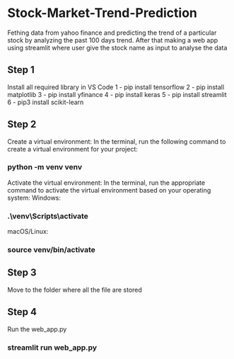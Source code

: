 # Stock-Market-Trend-Prediction
Fething data from yahoo finance and predicting the trend of a particular stock by analyzing the past 100 days trend. After that making a web app using streamlit where user give the stock name as input to analyse the data

## Step 1
Install all required library in VS Code
1 - pip install tensorflow
2 - pip install matplotlib
3 - pip install yfinance
4 - pip install keras
5 - pip install streamlit
6 - pip3 install scikit-learn

## Step 2
Create a virtual environment: In the terminal, run the following command to create a virtual environment for your project:
### python -m venv venv

Activate the virtual environment: In the terminal, run the appropriate command to activate the virtual environment based on your operating system:
Windows:
### .\venv\Scripts\activate

macOS/Linux:
### source venv/bin/activate

## Step 3
Move to the folder where all the file are stored

## Step 4
Run the web_app.py 
### streamlit run web_app.py
  
